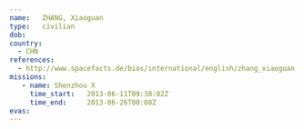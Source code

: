 ```yaml
---
name:	ZHANG, Xiaoguan
type:	civilian
dob:	
country:
  - CHN
references:
  - http://www.spacefacts.de/bios/international/english/zhang_xiaoguan.htm
missions:
   - name: Shenzhou X
     time_start:   2013-06-11T09:38:02Z
     time_end:     2013-06-26T00:08Z
evas:
---
```

